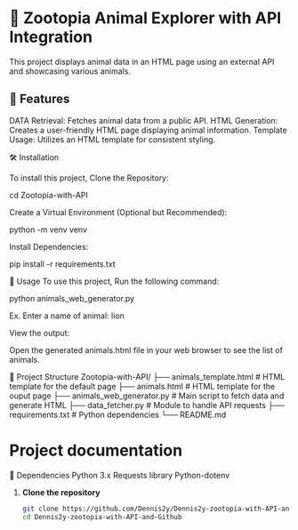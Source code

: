 # 🦊 Zootopia Animal Explorer with API Integration

This project displays animal data in an HTML page using an external API and showcasing various animals.



## 🔧 Features

DATA Retrieval: Fetches animal data from a public API.
HTML Generation: Creates a user-friendly HTML page displaying animal information.
Template Usage: Utilizes an HTML template for consistent styling.

🛠️ Installation

To install this project, Clone the Repository:

cd Zootopia-with-API

Create a Virtual Environment (Optional but Recommended):

python -m venv venv



Install Dependencies:

pip install -r requirements.txt

🚀 Usage
To use this project, Run the following command:

python animals_web_generator.py

Ex. Enter a name of animal: lion

View the output:

Open the generated animals.html file in your web browser to see the list of animals.

📁 Project Structure
Zootopia-with-API/
├── animals_template.html       # HTML template for the default page
├── animals.html                # HTML template for the ouput page
├── animals_web_generator.py    # Main script to fetch data and generate HTML
├── data_fetcher.py             # Module to handle API requests
├── requirements.txt            # Python dependencies
└── README.md 

# Project documentation
🐍 Dependencies
Python 3.x
Requests library
Python-dotenv


1. **Clone the repository**
   ```bash
   git clone https://github.com/Dennis2y/Dennis2y-zootopia-with-API-and-Github.git
   cd Dennis2y-zootopia-with-API-and-Github
